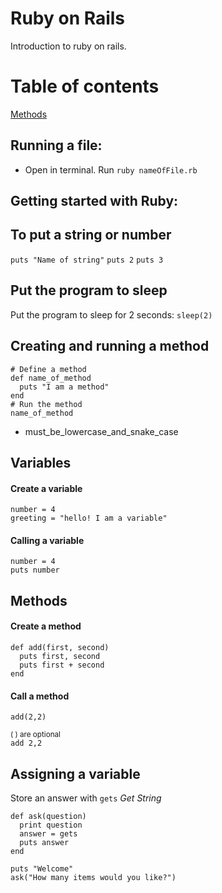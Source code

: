 # Ruby on Rails
Introduction to ruby on rails.

# Table of contents
[Methods](./methods.md "more about methods")


## Running a file:
- Open in terminal. Run `ruby nameOfFile.rb`

## Getting started with Ruby:
## To put a string or number
`puts "Name of string"`
`puts 2`
`puts 3`

## Put the program to sleep
Put the program to sleep for 2 seconds: `sleep(2)`

## Creating and running a method
```
# Define a method
def name_of_method
  puts "I am a method"
end
# Run the method
name_of_method
```
- must_be_lowercase_and_snake_case

## Variables
#### Create a variable
```
number = 4
greeting = "hello! I am a variable"
```
#### Calling a variable
`number = 4`  
`puts number`

## Methods
#### Create a method
```
def add(first, second)
  puts first, second
  puts first + second
end
```
#### Call a method
`add(2,2)`  

<small>( ) are optional</small>  
`add 2,2 `  


## Assigning a variable
Store an answer with `gets` *Get String*
```
def ask(question)
  print question
  answer = gets
  puts answer
end

puts "Welcome"
ask("How many items would you like?")  
```
